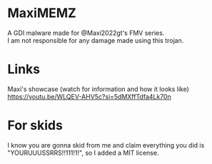 # MaxiMEMZ
A GDI malware made for @Maxi2022gt's FMV series.
<br>I am not responsible for any damage made using this trojan.

# Links 
Maxi's showcase (watch for information and how it looks like)<br>https://youtu.be/WLQEV-AHV5c?si=5dMXffTdfa4Lk70n

# For skids
I know you are gonna skid from me and claim everything you did is "YOURUUUSSRRS!!111!1!", so I added a MIT license.
